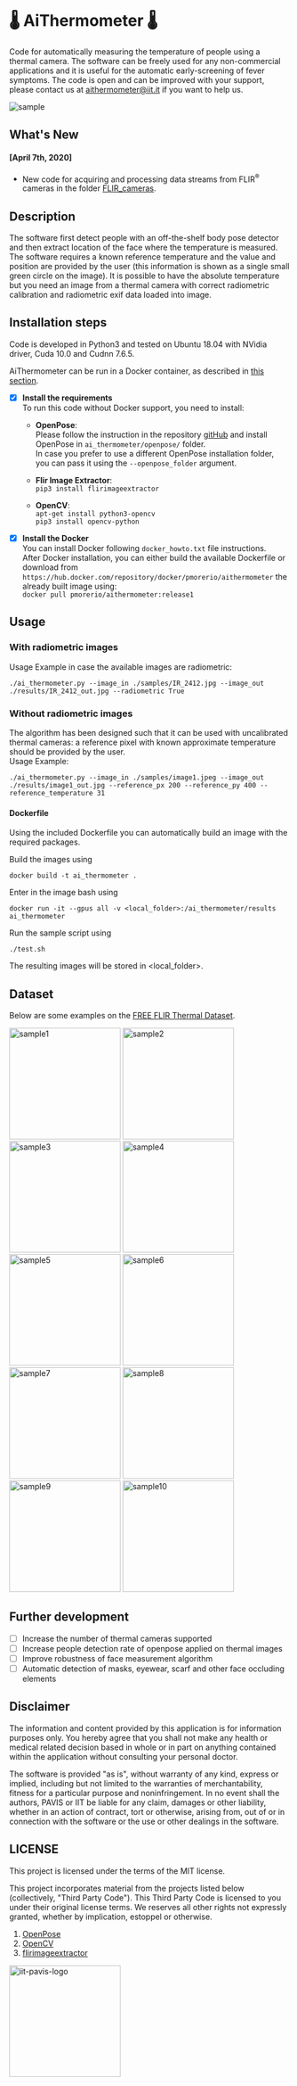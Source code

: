 # :thermometer: AiThermometer :thermometer:
Code for automatically measuring the temperature of people using a thermal camera.
The software can be freely used for any non-commercial applications and it is useful
for the automatic early-screening of fever symptoms. The code is open and can be 
improved with your support, please contact us at aithermometer@iit.it if you want to help us.
<!-- github support emotiocons! https://gist.github.com/rxaviers/7360908-->

![sample](./results/image6_out.jpg)


<!--![sample](./results/image8_out.jpg) -->

## What's New
#### [April 7th, 2020]
+ New code for acquiring and processing data streams from FLIR<sup>&reg;</sup> cameras in the folder [FLIR_cameras](FLIR_cameras).


## Description
The software first detect people with an off-the-shelf body pose detector and then extract location of the face where the temperature is measured. The software requires a known reference temperature and the value and position are provided by the user (this information is shown as a single small green circle on the image). It is possible to have the absolute temperature but you need an image from a thermal camera with correct radiometric calibration and radiometric exif data loaded into image.

 
## Installation steps
Code is developed in Python3 and tested on Ubuntu 18.04 with NVidia driver, Cuda 10.0 and Cudnn 7.6.5. 

AiThermometer can be run in a Docker container, as described in [this section](#markdown-dockerfile).

* [x] **Install the requirements**  
To run this code without Docker support, you need to install:

    * **OpenPose**:    
    Please follow the instruction in the repository [gitHub](https://github.com/CMU-Perceptual-Computing-Lab/openpose) and install OpenPose in `ai_thermometer/openpose/` folder.   
    In case you prefer to use a different OpenPose installation folder, you can pass it using the `--openpose_folder` argument. 

    * **Flir Image Extractor**:  
        `pip3 install flirimageextractor`
     
    * **OpenCV**:    
        `apt-get install python3-opencv`  
        `pip3 install opencv-python`

* [x] **Install the Docker**  
You can install Docker following `docker_howto.txt` file instructions.  
After Docker installation, you can either build the available Dockerfile or download from `https://hub.docker.com/repository/docker/pmorerio/aithermometer` the already built image using:  
`docker pull pmorerio/aithermometer:release1`

## Usage
### With radiometric images
Usage Example in case the available images are radiometric:
```
./ai_thermometer.py --image_in ./samples/IR_2412.jpg --image_out ./results/IR_2412_out.jpg --radiometric True
```

### Without radiometric images 
The algorithm has been designed such that it can be used with uncalibrated thermal cameras: a reference pixel with known approximate temperature should be provided by the user.  
Usage Example:

```
./ai_thermometer.py --image_in ./samples/image1.jpeg --image_out ./results/image1_out.jpg --reference_px 200 --reference_py 400 --reference_temperature 31
```
#### Dockerfile 
Using the included Dockerfile you can automatically build an image with the required packages.

Build the images using
```
docker build -t ai_thermometer . 
```
 
Enter in the image bash using 
```
docker run -it --gpus all -v <local_folder>:/ai_thermometer/results ai_thermometer
```

Run the sample script using 
```
./test.sh
```

The resulting images will be stored in <local_folder>.

## Dataset
Below are some examples on the [FREE FLIR Thermal Dataset](https://www.flir.com/oem/adas/adas-dataset-form/).

<p float="left">
<img src="./results/image1_out.jpg" alt="sample1" width="200"/>
<img src="./results/image2_out.jpg" alt="sample2" width="200"/>
<img src="./results/image3_out.jpg" alt="sample3" width="200"/>
<img src="./results/image4_out.jpg" alt="sample4" width="200"/>
<img src="./results/image5_out.jpg" alt="sample5" width="200"/>
<img src="./results/image6_out.jpg" alt="sample6" width="200"/>
<img src="./results/image7_out.jpg" alt="sample7" width="200"/>
<img src="./results/image8_out.jpg" alt="sample8" width="200"/>
<img src="./results/image9_out.jpg" alt="sample9" width="200"/>
<img src="./results/image10_out.jpg" alt="sample10" width="200"/>
</p>

## Further development
* [ ] Increase the number of thermal cameras supported
* [ ] Increase people detection rate of openpose applied on thermal images
* [ ] Improve robustness of face measurement algorithm
* [ ] Automatic detection of masks, eyewear, scarf and other face occluding elements

## Disclaimer
The information and content provided by this application is for information purposes only. 
You hereby agree that you shall not make any health or medical related decision based in whole or in part on anything contained within the application without consulting your personal doctor.

The software is provided "as is", without warranty of any kind, express or implied, including but not limited to the warranties of merchantability, fitness for a particular purpose and noninfringement. In no event shall the authors, PAVIS or IIT be liable for any claim, damages or other liability, whether in an action of contract, tort or otherwise, arising from, out of or in connection with the software or the use or other dealings in the software.

## LICENSE
This project is licensed under the terms of the MIT license.

This project incorporates material from the projects listed below (collectively, "Third Party Code").  This Third Party Code is licensed to you under their original license terms.  We reserves all other rights not expressly granted, whether by implication, estoppel or otherwise.

1. [OpenPose](https://github.com/CMU-Perceptual-Computing-Lab/openpose) 
2. [OpenCV](https://opencv.org)
3. [flirimageextractor](https://pypi.org/project/flirimageextractor/)

<img src="./iit-pavis.png" alt="iit-pavis-logo" width="200"/>
